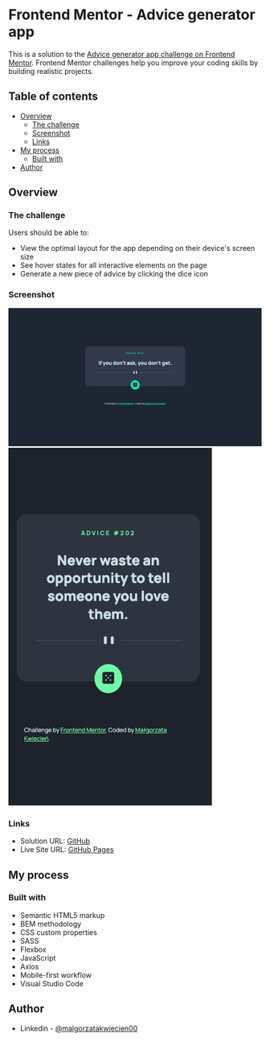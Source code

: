 # Frontend Mentor - Advice generator app

This is a solution to the [Advice generator app challenge on Frontend Mentor](https://www.frontendmentor.io/challenges/advice-generator-app-QdUG-13db). Frontend Mentor challenges help you improve your coding skills by building realistic projects.

## Table of contents

- [Overview](#overview)
  - [The challenge](#the-challenge)
  - [Screenshot](#screenshot)
  - [Links](#links)
- [My process](#my-process)
  - [Built with](#built-with)
- [Author](#author)

## Overview

### The challenge

Users should be able to:

- View the optimal layout for the app depending on their device's screen size
- See hover states for all interactive elements on the page
- Generate a new piece of advice by clicking the dice icon

### Screenshot

![](./screenshots/desktop-view.png)
![](./screenshots/mobile-view.png)

### Links

- Solution URL: [GitHub](https://github.com/mkwiecien00/advice-generator-app)
- Live Site URL: [GitHub Pages](https://mkwiecien00.github.io/advice-generator-app/)

## My process

### Built with

- Semantic HTML5 markup
- BEM methodology
- CSS custom properties
- SASS
- Flexbox
- JavaScript
- Axios
- Mobile-first workflow
- Visual Studio Code

## Author

- Linkedin - [@malgorzatakwiecien00](https://www.linkedin.com/in/malgorzatakwiecien00/)
